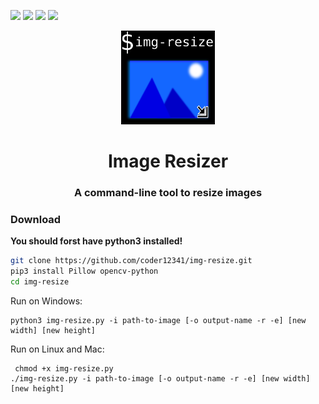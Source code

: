 [![](https://img.shields.io/badge/version-1.0-green)](https://github.com/coder12341/img-resize/releases/tag/1.0)
![](https://img.shields.io/badge/license-GPLv3-blue)
![](https://img.shields.io/badge/language-Python3.9-red)
![](https://img.shields.io/badge/platform-Linux%20%7C%20Mac%20%7C%20Windows-lightgrey)

<p align='center'>
<img src=icon.png height="150">
<h1 align='center'>Image Resizer</h1>
</p>
<p align='center'>
</p>
<p align='center'>
  <h3 align='center'>A command-line tool to resize images</h3>
</p>

### Download

**You should forst have python3 installed!**

 ```bash
 git clone https://github.com/coder12341/img-resize.git
 pip3 install Pillow opencv-python
 cd img-resize
 ```
 
 Run on Windows:
 ```
 python3 img-resize.py -i path-to-image [-o output-name -r -e] [new width] [new height]
 ```
 
 Run on Linux and Mac:
 ```
  chmod +x img-resize.py
 ./img-resize.py -i path-to-image [-o output-name -r -e] [new width] [new height]
 ```
